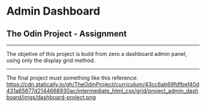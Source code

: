 # Admin Dashboard

## The Odin Project - Assignment 

---

The objetive of this project is build from zero a dashboard admin panel, using only the display grid method.

---

The final project must something like this reference: https://cdn.statically.io/gh/TheOdinProject/curriculum/43cc6ab69fdfbef40d431a65677d2144668930ac/intermediate_html_css/grid/project_admin_dashboard/imgs/dashboard-project.png
